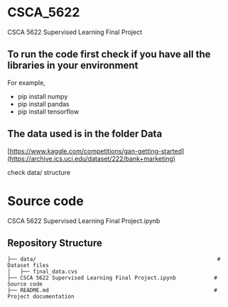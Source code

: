 # CSCA_5622
CSCA 5622 Supervised Learning Final Project

## To run the code first check if you have all the libraries in your environment
For example,
- pip install numpy
- pip install pandas
- pip install tensorflow

##  The data used is in the folder Data
[https://www.kaggle.com/competitions/gan-getting-started](https://archive.ics.uci.edu/dataset/222/bank+marketing)

check data/ structure

# Source code 
CSCA 5622 Supervised Learning Final Project.ipynb

## Repository Structure
```
├── data/                                                         # Dataset files
│   ├── final_data.cvs        
├── CSCA 5622 Supervised Learning Final Project.ipynb            # Source code
├── README.md                                                    # Project documentation
```
